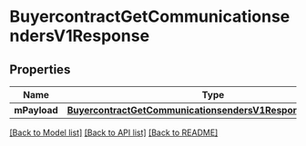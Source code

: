 # BuyercontractGetCommunicationsendersV1Response

## Properties
Name | Type | Description | Notes
------------ | ------------- | ------------- | -------------
**mPayload** | [**BuyercontractGetCommunicationsendersV1ResponseMPayload***](BuyercontractGetCommunicationsendersV1ResponseMPayload.md) |  | 

[[Back to Model list]](../README.md#documentation-for-models) [[Back to API list]](../README.md#documentation-for-api-endpoints) [[Back to README]](../README.md)


